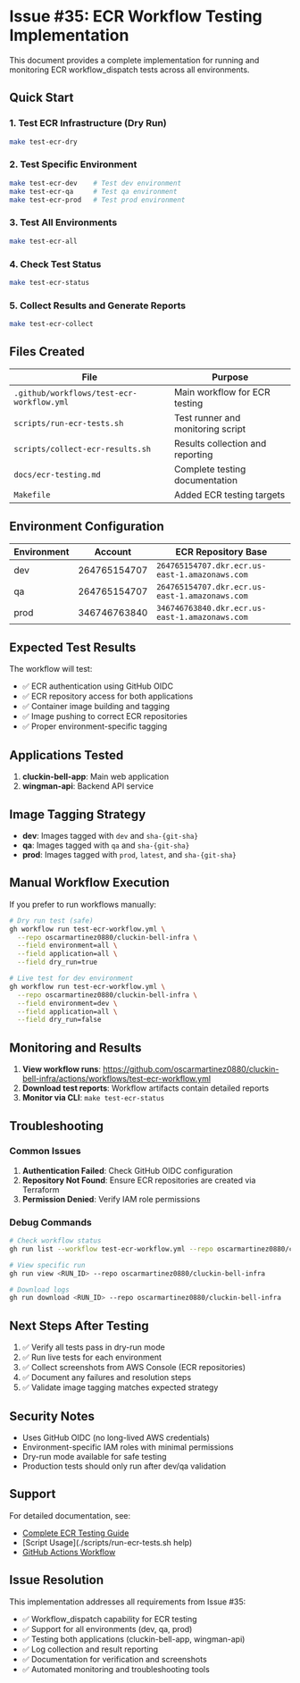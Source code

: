 # Issue #35: ECR Workflow Testing Implementation

This document provides a complete implementation for running and monitoring ECR workflow_dispatch tests across all environments.

## Quick Start

### 1. Test ECR Infrastructure (Dry Run)
```bash
make test-ecr-dry
```

### 2. Test Specific Environment
```bash
make test-ecr-dev    # Test dev environment
make test-ecr-qa     # Test qa environment
make test-ecr-prod   # Test prod environment
```

### 3. Test All Environments
```bash
make test-ecr-all
```

### 4. Check Test Status
```bash
make test-ecr-status
```

### 5. Collect Results and Generate Reports
```bash
make test-ecr-collect
```

## Files Created

| File | Purpose |
|------|---------|
| `.github/workflows/test-ecr-workflow.yml` | Main workflow for ECR testing |
| `scripts/run-ecr-tests.sh` | Test runner and monitoring script |
| `scripts/collect-ecr-results.sh` | Results collection and reporting |
| `docs/ecr-testing.md` | Complete testing documentation |
| `Makefile` | Added ECR testing targets |

## Environment Configuration

| Environment | Account | ECR Repository Base |
|-------------|---------|-------------------|
| dev | 264765154707 | `264765154707.dkr.ecr.us-east-1.amazonaws.com` |
| qa | 264765154707 | `264765154707.dkr.ecr.us-east-1.amazonaws.com` |
| prod | 346746763840 | `346746763840.dkr.ecr.us-east-1.amazonaws.com` |

## Expected Test Results

The workflow will test:
- ✅ ECR authentication using GitHub OIDC
- ✅ ECR repository access for both applications
- ✅ Container image building and tagging
- ✅ Image pushing to correct ECR repositories
- ✅ Proper environment-specific tagging

## Applications Tested

1. **cluckin-bell-app**: Main web application
2. **wingman-api**: Backend API service

## Image Tagging Strategy

- **dev**: Images tagged with `dev` and `sha-{git-sha}`
- **qa**: Images tagged with `qa` and `sha-{git-sha}`
- **prod**: Images tagged with `prod`, `latest`, and `sha-{git-sha}`

## Manual Workflow Execution

If you prefer to run workflows manually:

```bash
# Dry run test (safe)
gh workflow run test-ecr-workflow.yml \
  --repo oscarmartinez0880/cluckin-bell-infra \
  --field environment=all \
  --field application=all \
  --field dry_run=true

# Live test for dev environment
gh workflow run test-ecr-workflow.yml \
  --repo oscarmartinez0880/cluckin-bell-infra \
  --field environment=dev \
  --field application=all \
  --field dry_run=false
```

## Monitoring and Results

1. **View workflow runs**: https://github.com/oscarmartinez0880/cluckin-bell-infra/actions/workflows/test-ecr-workflow.yml
2. **Download test reports**: Workflow artifacts contain detailed reports
3. **Monitor via CLI**: `make test-ecr-status`

## Troubleshooting

### Common Issues

1. **Authentication Failed**: Check GitHub OIDC configuration
2. **Repository Not Found**: Ensure ECR repositories are created via Terraform
3. **Permission Denied**: Verify IAM role permissions

### Debug Commands

```bash
# Check workflow status
gh run list --workflow test-ecr-workflow.yml --repo oscarmartinez0880/cluckin-bell-infra

# View specific run
gh run view <RUN_ID> --repo oscarmartinez0880/cluckin-bell-infra

# Download logs
gh run download <RUN_ID> --repo oscarmartinez0880/cluckin-bell-infra
```

## Next Steps After Testing

1. ✅ Verify all tests pass in dry-run mode
2. ✅ Run live tests for each environment
3. ✅ Collect screenshots from AWS Console (ECR repositories)
4. ✅ Document any failures and resolution steps
5. ✅ Validate image tagging matches expected strategy

## Security Notes

- Uses GitHub OIDC (no long-lived AWS credentials)
- Environment-specific IAM roles with minimal permissions
- Dry-run mode available for safe testing
- Production tests should only run after dev/qa validation

## Support

For detailed documentation, see:
- [Complete ECR Testing Guide](./docs/ecr-testing.md)
- [Script Usage](./scripts/run-ecr-tests.sh help)
- [GitHub Actions Workflow](./github/workflows/test-ecr-workflow.yml)

## Issue Resolution

This implementation addresses all requirements from Issue #35:

- ✅ Workflow_dispatch capability for ECR testing
- ✅ Support for all environments (dev, qa, prod)
- ✅ Testing both applications (cluckin-bell-app, wingman-api)
- ✅ Log collection and result reporting
- ✅ Documentation for verification and screenshots
- ✅ Automated monitoring and troubleshooting tools